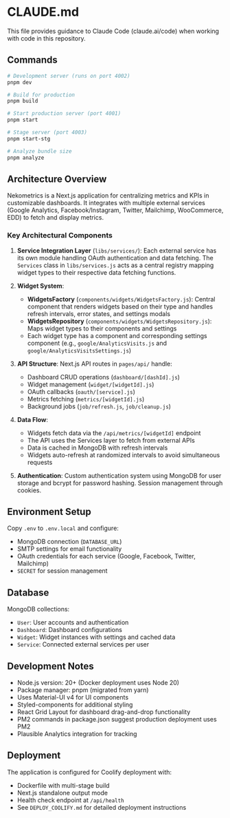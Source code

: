 # CLAUDE.md

This file provides guidance to Claude Code (claude.ai/code) when working with code in this repository.

## Commands

```bash
# Development server (runs on port 4002)
pnpm dev

# Build for production
pnpm build

# Start production server (port 4001)
pnpm start

# Stage server (port 4003)
pnpm start-stg

# Analyze bundle size
pnpm analyze
```

## Architecture Overview

Nekometrics is a Next.js application for centralizing metrics and KPIs in customizable dashboards. It integrates with multiple external services (Google Analytics, Facebook/Instagram, Twitter, Mailchimp, WooCommerce, EDD) to fetch and display metrics.

### Key Architectural Components

1. **Service Integration Layer** (`libs/services/`): Each external service has its own module handling OAuth authentication and data fetching. The `Services` class in `libs/services.js` acts as a central registry mapping widget types to their respective data fetching functions.

2. **Widget System**: 
   - **WidgetsFactory** (`components/widgets/WidgetsFactory.js`): Central component that renders widgets based on their type and handles refresh intervals, error states, and settings modals
   - **WidgetsRepository** (`components/widgets/WidgetsRepository.js`): Maps widget types to their components and settings
   - Each widget type has a component and corresponding settings component (e.g., `google/AnalyticsVisits.js` and `google/AnalyticsVisitsSettings.js`)

3. **API Structure**: Next.js API routes in `pages/api/` handle:
   - Dashboard CRUD operations (`dashboard/[dashId].js`)
   - Widget management (`widget/[widgetId].js`)
   - OAuth callbacks (`oauth/[service].js`)
   - Metrics fetching (`metrics/[widgetId].js`)
   - Background jobs (`job/refresh.js`, `job/cleanup.js`)

4. **Data Flow**:
   - Widgets fetch data via the `/api/metrics/[widgetId]` endpoint
   - The API uses the Services layer to fetch from external APIs
   - Data is cached in MongoDB with refresh intervals
   - Widgets auto-refresh at randomized intervals to avoid simultaneous requests

5. **Authentication**: Custom authentication system using MongoDB for user storage and bcrypt for password hashing. Session management through cookies.

## Environment Setup

Copy `.env` to `.env.local` and configure:
- MongoDB connection (`DATABASE_URL`)
- SMTP settings for email functionality
- OAuth credentials for each service (Google, Facebook, Twitter, Mailchimp)
- `SECRET` for session management

## Database

MongoDB collections:
- `User`: User accounts and authentication
- `Dashboard`: Dashboard configurations
- `Widget`: Widget instances with settings and cached data
- `Service`: Connected external services per user

## Development Notes

- Node.js version: 20+ (Docker deployment uses Node 20)
- Package manager: pnpm (migrated from yarn)
- Uses Material-UI v4 for UI components
- Styled-components for additional styling
- React Grid Layout for dashboard drag-and-drop functionality
- PM2 commands in package.json suggest production deployment uses PM2
- Plausible Analytics integration for tracking

## Deployment

The application is configured for Coolify deployment with:
- Dockerfile with multi-stage build
- Next.js standalone output mode
- Health check endpoint at `/api/health`
- See `DEPLOY_COOLIFY.md` for detailed deployment instructions